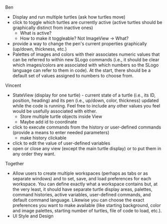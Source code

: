 
Ben
* Display and run multiple turtles (ask how turtles move)
* click to toggle which turtles are currently active (active turtles should be graphically distinct from inactive ones)
    * What is active?
    * How to make it toggleable? Not ImageView -> What?
* provide a way to change the pen's current properties graphically (up/down, thickness, etc.)
* Palettes of images and colors with their associates numeric values that can be referred to within new SLogo commands (i.e., it should be clear which images/colors are associated with which numbers so the SLogo language can refer to them in code). At the start, there should be a default set of values assigned to numbers to choose from.

Vincent
* StateView (display for one turtle) - current state of a turtle (i.e., its ID, position, heading) and its pen (i.e., up/down, color, thickness) updated while the code is running. Feel free to include any other values you feel would be usefully associated with either. 
    * Store multiple turtle objects inside View
    * Maybe add id to coordinate
* click to execute commands from the history or user-defined commands (provide a means to enter needed parameters)
    * make history clickable
* click to edit the value of user-defined variables
* open or close any view (except the main turtle display) or to put them in any order they want.

Together
* Allow users to create multiple workspaces (perhaps as tabs or as separate windows) and to set, save, and load preferences for each workspace. You can define exactly what a workspace contains but, at the very least, it should have separate turtle display areas, palettes, command histories, active variables, user-defined commands, and default command language. Likewise you can choose the exact preferences you want to make available (like starting background, color and image palettes, starting number of turtles, file of code to load, etc.).
* UI Style and Design